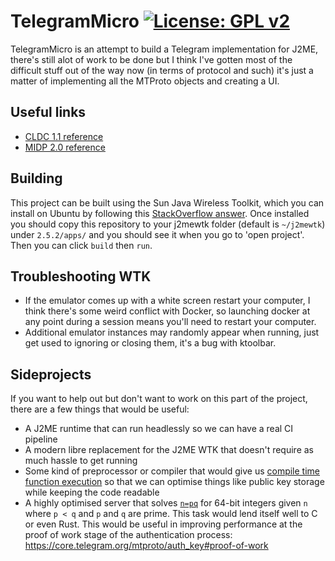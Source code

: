 TelegramMicro  [![License: GPL v2](https://img.shields.io/badge/License-GPL%20v2-blue.svg)](https://www.gnu.org/licenses/old-licenses/gpl-2.0.en.html)
==
TelegramMicro is an attempt to build a Telegram implementation for J2ME, there's still alot of work to be done but I think I've gotten most of the difficult stuff out of the way now (in terms of protocol and such) it's just a matter of implementing all the MTProto objects and creating a UI.  

Useful links
--
 - [CLDC 1.1 reference](https://docs.oracle.com/javame/config/cldc/ref-impl/cldc1.1/jsr139/)  
 - [MIDP 2.0 reference](https://docs.oracle.com/javame/config/cldc/ref-impl/midp2.0/jsr118/)

Building
--
This project can be built using the Sun Java Wireless Toolkit, which you can install on Ubuntu by following this [StackOverflow answer](https://stackoverflow.com/a/60260530/5269447). Once installed you should copy this repository to your j2mewtk folder (default is `~/j2mewtk`) under `2.5.2/apps/` and you should see it when you go to 'open project'. Then you can click `build` then `run`.  

Troubleshooting WTK
--
 - If the emulator comes up with a white screen restart your computer, I think there's some weird conflict with Docker, so launching docker at any point during a session means you'll need to restart your computer.
 - Additional emulator instances may randomly appear when running, just get used to ignoring or closing them, it's a bug with ktoolbar.

Sideprojects
--
If you want to help out but don't want to work on this part of the project, there are a few things that would be useful:
 - A J2ME runtime that can run headlessly so we can have a real CI pipeline  
 - A modern libre replacement for the J2ME WTK that doesn't require as much hassle to get running
 - Some kind of preprocessor or compiler that would give us [compile time function execution](https://en.wikipedia.org/wiki/Compile_time_function_execution) so that we can optimise things like public key storage while keeping the code readable
 - A highly optimised server that solves [`n=pq`](https://en.wikipedia.org/wiki/Pollard%27s_rho_algorithm) for 64-bit integers given `n` where `p < q` and `p` and `q` are prime. This task would lend itself well to C or even Rust. This would be useful in improving performance at the proof of work stage of the authentication process: https://core.telegram.org/mtproto/auth_key#proof-of-work
